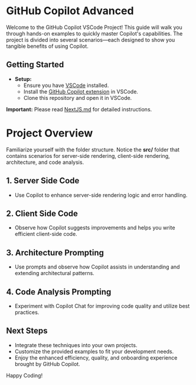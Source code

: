 # GitHub Copilot Advanced

Welcome to the GitHub Copilot VSCode Project! This guide will walk you through hands-on examples to quickly master Copilot's capabilities. 
The project is divided into several scenarios—each designed to show you tangible benefits of using Copilot.

## Getting Started

- **Setup:**  
  - Ensure you have [VSCode](https://code.visualstudio.com/) installed.
  - Install the [GitHub Copilot extension](https://github.com/features/copilot) in VSCode.
  - Clone this repository and open it in VSCode.

**Important:** Please read [NextJS.md](./NextJS.md) for detailed instructions.

# Project Overview
Familiarize yourself with the folder structure. 
Notice the **src/** folder that contains scenarios for server-side rendering, client-side rendering, architecture, and code analysis.

## 1. Server Side Code

- Use Copilot to enhance server-side rendering logic and error handling.

## 2. Client Side Code

- Observe how Copilot suggests improvements and helps you write efficient client-side code.

## 3. Architecture Prompting

- Use prompts and observe how Copilot assists in understanding and extending architectural patterns.

## 4. Code Analysis Prompting

- Experiment with Copilot Chat for improving code quality and utilize best practices.

## Next Steps

- Integrate these techniques into your own projects.
- Customize the provided examples to fit your development needs.
- Enjoy the enhanced efficiency, quality, and onboarding experience brought by GitHub Copilot.

Happy Coding!
